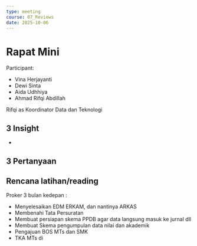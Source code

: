 ```yaml
---
type: meeting
course: 07_Reviews
date: 2025-10-06
---
```

# Rapat Mini
Participant:
- Vina Herjayanti
- Dewi Sinta
- Aida Udhhiya
- Ahmad Rifqi Abdillah

Rifqi as Koordinator Data dan Teknologi

## 3 Insight
- 

## 3 Pertanyaan
 

## Rencana latihan/reading
Proker 3 bulan kedepan :
- Menyelesaikan EDM ERKAM, dan nantinya ARKAS
- Membenahi Tata Persuratan
- Membuat persiapan skema PPDB agar data langsung masuk ke jurnal dll
- Membuat Skema pengumpulan data nilai dan akademik
- Pengajuan BOS MTs dan SMK
- TKA MTs di 

